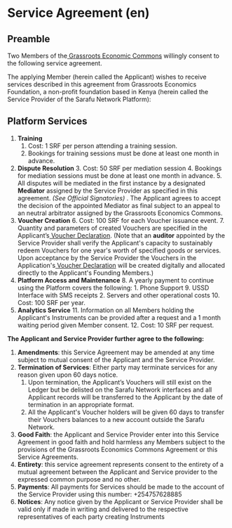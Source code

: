 

# **Service Agreement (en)**


## **Preamble**

Two Members of the[ Grassroots Economic Commons](https://docs.grassecon.org/commons/agreement/) willingly consent to the following service agreement.

The applying Member (herein called the Applicant) wishes to receive services described in this agreement from Grassroots Economics Foundation, a non-profit foundation based in Kenya (herein called the Service Provider of the Sarafu Network Platform):


## **Platform Services**



1. **Training**
    1. Cost: 1 SRF per person attending a training session.
    2. Bookings for training sessions must be done at least one month in advance.
2. **Dispute Resolution**
    3. Cost: 50 SRF per mediation session
    4. Bookings for mediation sessions must be done at least one month in advance.
    5. All disputes will be mediated in the first instance by a designated **Mediator** assigned by the Service Provider as specified in this agreement. _(See Official Signatories)_ . The Applicant agrees to accept the decision of the appointed Mediator as final subject to an appeal to an neutral arbitrator assigned by the Grassroots Economics Commons.
3. **Voucher Creation**
    6. Cost: 100 SRF for each Voucher issuance event.
    7. Quantity and parameters of created Vouchers are specified in the Applicant’s[ Voucher Declaration](https://docs.grassecon.org/commons/voucher/). (Note that an **auditor** appointed by the Service Provider shall verify the Applicant's capacity to sustainably redeem Vouchers for one year's worth of specified goods or services. Upon acceptance by the Service Provider the Vouchers in the Application's[ Voucher Declaration](https://docs.grassecon.org/commons/voucher/) will be created digitally and allocated directly to the Applicant's Founding Members.)
4. **Platform Access and Maintenance**
    8. A yearly payment to continue using the Platform covers the following:
        1. Phone Support
    9. USSD Interface with SMS receipts
        2. Servers and other operational costs
    10. Cost: 100 SRF per year.
5. **Analytics Service**
    11. Information on all Members holding the Applicant's Instruments can be provided after a request and a 1 month waiting period given Member consent.
    12. Cost: 10 SRF per request.

**The Applicant and Service Provider further agree to the following:**



1. **Amendments**: this Service Agreement may be amended at any time subject to mutual consent of the Applicant and the Service Provider.
2. **Termination of Services**: Either party may terminate services for any reason given upon 60 days notice.
    1. Upon termination, the Applicant’s Vouchers will still exist on the Ledger but be delisted on the Sarafu Network interfaces and all Applicant records will be transferred to the Applicant by the date of termination in an appropriate format.
    2. All the Applicant's Voucher holders will be given 60 days to transfer their Vouchers balances to a new account outside the Sarafu Network.
3. **Good Faith**: the Applicant and Service Provider enter into this Service Agreement in good faith and hold harmless any Members subject to the provisions of the Grassroots Economics Commons Agreement or this Service Agreements.
4. **Entirety**: this service agreement represents consent to the entirety of a mutual agreement between the Applicant and Service provider to the expressed common purpose and no other.
5. **Payments**: All payments for Services should be made to the account of the Service Provider using this number: +254757628885
6. **Notices**: Any notice given by the Applicant or Service Provider shall be valid only if made in writing and delivered to the respective representatives of each party creating Instruments
